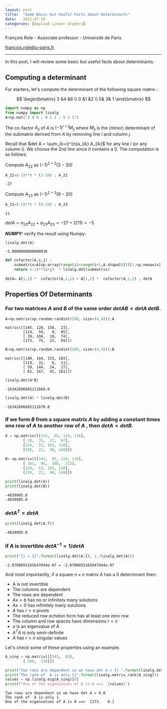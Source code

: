 ```yaml
---
layout: post
title:  "Some Basic but Useful Facts about Determinants"
date:   2021-07-10
categories: [Applied Linear Algebra]
---
```


François Role - Associate professor - Université de Paris

<francois.role@u-paris.fr>


---

In this post, I will review some basic but useful facts about determinants.



## Computing a determinant





For starters, let's compute the determinant of the following square matrix :

$$
\begin{bmatrix}
3 &4 &6 \\
0 &1 &2 \\
5& 3& 1 
\end{bmatrix}
$$





```python
import numpy as np
from numpy import linalg
A=np.mat("3 4 6 ; 0 1 2 ; 5 3 1")
```

The co-factor $A_{ij}$ of $A$ is $(-1)^{i+j}M_{ij}$ where $M_{ij}$ is the (minor) determinant of the submatrix derived from $A$ by removing line $i$ and column $j$.

Recall that $det A = \sum_{k=i}^{n}a_{ik} A_{ik}$ for any line $i$ (or any column $i$). We choose the 2nd line since it contains a $0$. The computation is as follows:

Compute $A_{22}$ as $(-1)^{2+2}(3-30)$


```python
A_22=(-1)**4 * (3-30) ; A_22
```




    -27



Compute $A_{23}$ as $(-1)^{2+3}(9-20)$


```python
A_23=(-1)**5 * (9-20) ; A_23
```




    11



$det A= a_{22}A_{22}  + a_{23}A_{23} = -27 + 2(11) =-5$

***NUMPY:*** verify the result using Numpy:


```python
linalg.det(A)
```




    -5.0000000000000036




```python
def cofactor(A,i,j) :
    submatrix=A[np.array(range(i)+range(i+1,A.shape[0]))[:,np.newaxis], range(j)+range(j+1,A.shape[1]) ]
    return (-1)**(i+j)  * linalg.det(submatrix)
    
detA= A[1,1] *  cofactor(A,1,1) + A[1,2] *  cofactor(A,1,2) ; detA


```

## Properties Of Determinants

### For two matrices $A$ and $B$ of the same order $det AB = det A \, det B$.


```python
A=np.matrix(np.random.randint(200, size=(4,4)));A
```




    matrix([[145, 128, 158,  23],
            [114,  59,   9,  85],
            [ 39, 104,  18,  74],
            [173,  75,  23,  59]])




```python
B=np.matrix(np.random.randint(200, size=(4,4)));B
```




    matrix([[140, 164, 153, 103],
            [119,  31,   6,  11],
            [ 50, 144,  24,  27],
            [ 62, 167,  41, 161]])




```python
linalg.det(A*B)
```




    -16342606685111668.0




```python
linalg.det(A) * linalg.det(B) 
```




    -16342606685111670.0

### If we form $B$ from a square matrix $A$ by adding a constant times one row of $A$ to another row of $A$ , then $det A =det B$.


```python
A = np.matrix([[143,  65, 129, 116],
        [ 18,  31,  37,  97],
        [124,  53, 101, 110],
        [195,  21,  98, 149]])

B= np.matrix([[143,  65, 129, 116],
        [ 161,  96,  166,  213],
        [124,  53, 101, 110],
        [195,  21,  98, 149]])

print(linalg.det(A))
print(linalg.det(B))

```

    -4830905.0
    -4830905.0


### $det A^T= det A$


```python
print(linalg.det(A.T))
```

    -4830905.0


### if $A$ is invertible $det A^{-1}= 1 /det A$


```python
print("{} = {}".format(linalg.det(A.I), 1./linalg.det(A)))
```

    -2.0700055165647044e-07 = -2.0700055165647044e-07


And most importantly, if a square $n \times n$ matrix $A$ has a $0$ determinant then:
- A is not invertible
- The columns are dependent
- The rows are dependent
- $Ax=b$ has no or infinitely many solutions
- $Ax=0$ has infinitely many solutions
- $A$ has $r<n$ pivots
- The reduced row echelon form has at least one zero row
- The column and row spaces have dimensions $r<n$
- $o$ is an eigenvalue of $A$
- $A^TA$ is only semi-definite
- $A$ has $r<n$ singular values

Let's check some of these properties using an example.

```python
A_sing = np.matrix([[143,  65],
        [ 286,  130]])

print("Two rows are dependent so we have det A = {} ".format(linalg.det(A_sing)))
print("The rank of  A is only {}".format(linalg.matrix_rank(A_sing)))
values = np.linalg.eig(A_sing)[0]
print(f"One of the eigenvalues of A is 0 ==>  {values}")
```

    Two rows are dependent so we have det A = 0.0 
    The rank of  A is only 1
    One of the eigenvalues of A is 0 ==>  [273.   0.]









